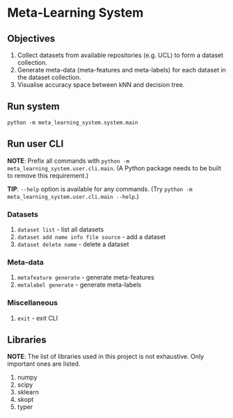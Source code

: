 # Meta-Learning System

## Objectives

1. Collect datasets from available repositories (e.g. UCL) to form a dataset collection.
2. Generate meta-data (meta-features and meta-labels) for each dataset in the dataset collection.
3. Visualise accuracy space between kNN and decision tree.

## Run system

`python -m meta_learning_system.system.main`

## Run user CLI

**NOTE**: Prefix all commands with `python -m meta_learning_system.user.cli.main`. (A Python package needs to be built to remove this requirement.)

**TIP**: `--help` option is available for any commands. (Try `python -m meta_learning_system.user.cli.main --help`.)

### Datasets

1. `dataset list` - list all datasets
2. `dataset add name info file source` - add a dataset
3. `dataset delete name` - delete a dataset

### Meta-data

1. `metafeature generate` - generate meta-features
2. `metalabel generate` - generate meta-labels

### Miscellaneous

1. `exit` - exit CLI

## Libraries

**NOTE**: The list of libraries used in this project is not exhaustive. Only important ones are listed.

1. numpy
2. scipy
3. sklearn
4. skopt
5. typer
